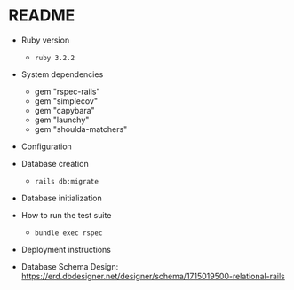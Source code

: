 # README

* Ruby version
  - `ruby 3.2.2`

* System dependencies
  - gem "rspec-rails"
  - gem "simplecov"
  - gem "capybara"
  - gem "launchy"
  - gem "shoulda-matchers"

* Configuration

* Database creation
  - `rails db:migrate`

* Database initialization

* How to run the test suite
  - `bundle exec rspec`

* Deployment instructions

* Database Schema Design: https://erd.dbdesigner.net/designer/schema/1715019500-relational-rails
